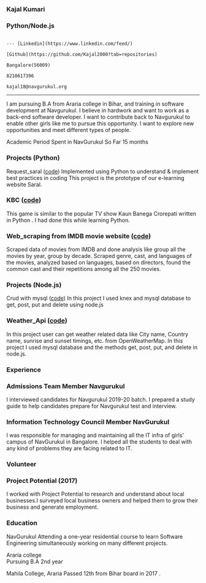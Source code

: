 ### Kajal Kumari                                                                                      
### Python/Node.js  
                                                                                                     --- [Linkedin](https://www.linkedin.com/feed/)
                                                                                                      [Github](https://github.com/Kajal2000?tab=repositories)
                                                                                                      Bangalore(56009)
                                                                                                      8210617396
                                                                                                      kajal18@navgurukul.org
---


I am pursuing B.A from Araria college in Bihar, and training in software development at Navgurukul. I believe in hardwork and want to work as a  back-end software developer. I want to contribute back to Navgurukul to enable other girls like me to pursue this opportunity. I want to explore new opportunities and meet different types of people.

Academic Period Spent in NavGurukul So Far                                                                        15  months

### Projects (Python)
Request_saral ([code](https://github.com/Kajal2000/python_Request/blob/master/request.py))
Implemented using Python to understand & implement best practices in coding This project is the prototype of our e-learning website Saral.

### KBC ([code](https://github.com/Kajal2000/kbc/blob/master/kbc.py))
This game is similar to the popular TV show Kaun Banega Crorepati written in Python . I had done this while learning Python.

### Web_scraping from IMDB movie website ([code](https://github.com/Kajal2000/Web_scraping/tree/master/Imdb%20website))
Scraped data of movies from IMDB and done analysis like group all the movies by year, group by decade. Scraped genre, cast, and languages of the movies, analyzed based on languages, based on directors, found the common cast and their repetitions among all the 250 movies.

### Projects (Node.js)
Crud with mysql ([code](https://github.com/Kajal2000/crud_mysql_using_knex))
In this project I used knex and  mysql database to get, post, put and delete using node.js

### Weather_Api ([code](https://github.com/Kajal2000/weather-API/blob/master/routs.js))
In this project user can get weather related data like City name, Country name, sunrise and sunset timings, etc. from OpenWeatherMap. In this project I used mysql database and the methods get, post, put, and delete in node.js. 


### Experience

### Admissions Team Member Navgurukul
I interviewed candidates for Navgurukul  2019-20 batch. I prepared a study guide to help candidates prepare for Navgurukul test and interview.

### Information Technology Council Member NavGurukul
I was responsible for managing and maintaining all the IT infra of girls’ campus of NavGurukul in Bangalore. I helped all the students to deal with any kind of problems they are facing related to IT.


### Volunteer
### Project Potential (2017)
I worked with Project Potential to research and understand about local businesses.I surveyed  local business owners and  helped them to grow their business and generate employment.   

### Education
NavGurukul 
Attending a one-year residential course to learn Software Engineering simultaneously working on many different projects.

Araria college  
Pursuing B.A 2nd year 

Mahila College, Araria
Passed 12th from Bihar board in 2017 .







